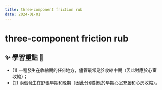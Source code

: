 ```yaml
---
title: three-component friction rub
date: 2024-01-01
---
```

# three-component friction rub

## ✨ 學習重點 🦎
- (1) 一種發生在收縮期的任何地方，儘管最常見於收縮中期（因此對應於心室收縮）；
- (2) 兩個發生在舒張早期和晚期（因此分別對應於早期心室充盈和心房收縮）。
